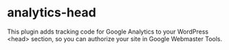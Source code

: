 # analytics-head
This plugin adds tracking code for Google Analytics to your WordPress &lt;head> section, so you can authorize your site in Google Webmaster Tools.
